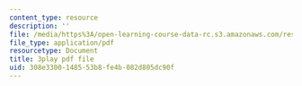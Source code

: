 ```yaml
---
content_type: resource
description: ''
file: /media/https%3A/open-learning-course-data-rc.s3.amazonaws.com/res-6-012-introduction-to-probability-spring-2018/308e3300148553b8fe4b082d805dc90f_UDkq_cLVSmc.pdf
file_type: application/pdf
resourcetype: Document
title: 3play pdf file
uid: 308e3300-1485-53b8-fe4b-082d805dc90f
---
```

